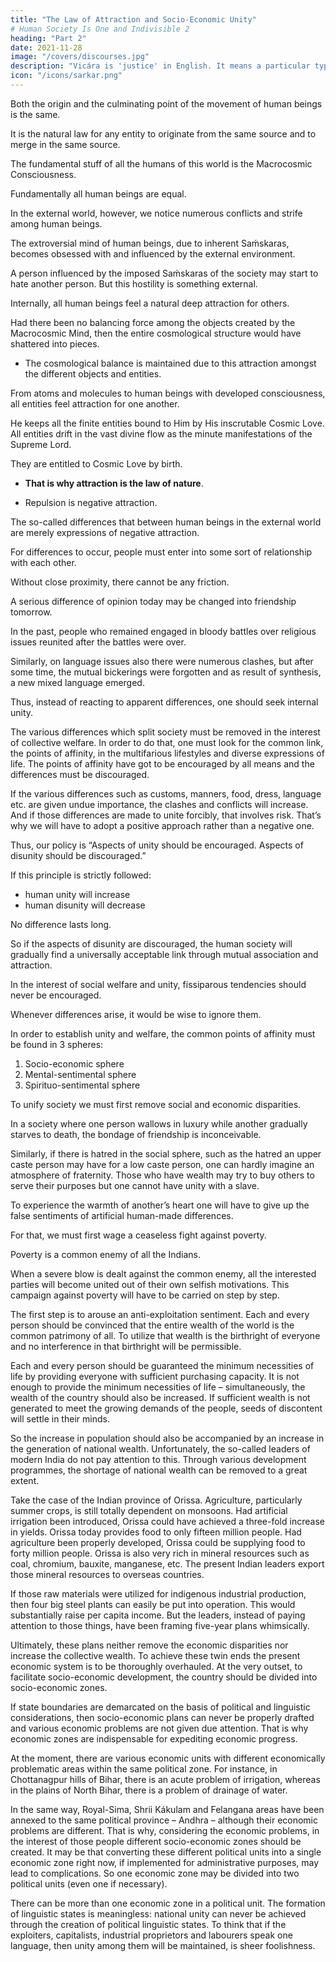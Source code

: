 ```yaml
---
title: "The Law of Attraction and Socio-Economic Unity"
# Human Society Is One and Indivisible 2
heading: "Part 2"
date: 2021-11-28
image: "/covers/discourses.jpg"
description: "Vicára is 'justice' in English. It means a particular type of mental process to ascertain the truth"
icon: "/icons/sarkar.png"
---
```



Both the origin and the culminating point of the movement of human beings is the same.

It is the natural law for any entity to originate from the same source and to merge in the same source.

The fundamental stuff of all the humans of this world is the Macrocosmic Consciousness. 

<!-- All are the children of the Supreme Immortality (Amrtasya Puttŕah).  -->

Fundamentally all human beings are equal. <!-- Therefore there should not be any discrimination. --> 

In the external world, however, we notice numerous conflicts and strife among human beings. 

<!-- The poet Rabindranath Tagore said,

Hiḿsáy unmatta prthvii nitya nit́hura dvandva
Ghora kut́ila pantha táhára lobha jat́ila bandha.
[Mad with violence is the world,
Cruel are the battles which [[rage]] each day.
Crooked indeed are the ways of the world
Bound by the noose of greed.] -->

<!-- The various races and countries have been plagued with clashes and conflicts due to petty, selfish interests. Every house is shaken with conflict. How many wars have plagued the world? How much blood has flowed into the rivers of the world? So can we truly say that there is no difference between people? Where is the unity which creates a common bond among human beings? To get the proper answer, one has to go deep into human psychology because true unity lies in the realm of the human mind.  -->

The extroversial mind of human beings, due to inherent Saḿskaras, becomes obsessed with and influenced by the external environment. 

A person influenced by the imposed Saḿskaras of the society may start to hate another person. But this hostility is something external.

Internally, all human beings feel a natural deep attraction for others. <!-- This attraction is the natural wont of living beings.  -->

Had there been no balancing force among the objects created by the Macrocosmic Mind, then the entire cosmological structure would have shattered into pieces. 
- The cosmological balance is maintained due to this attraction amongst the different objects and entities.

From atoms and molecules to human beings with developed consciousness, all entities feel attraction for one another. 

He keeps all the finite entities bound to Him by His inscrutable Cosmic Love. All entities drift in the vast divine flow as the minute manifestations of the Supreme Lord. 

They are entitled to Cosmic Love by birth.
- **That is why attraction is the law of nature**. 
<!-- Attraction is not negative repulsion, rather --> 
- Repulsion is negative attraction.

The so-called differences that between human beings in the external world are merely expressions of negative attraction.

For differences to occur, people must enter into some sort of relationship with each other. 

Without close proximity, there cannot be any friction. 

A serious difference of opinion today may be changed into friendship tomorrow.

<!-- Ábád kare vivád kare suvád kare tárá.
[The same people who quarrel today may rejoice together in common friendship tomorrow.] -->

In the past, people who remained engaged in bloody battles over religious issues reunited after the battles were over. 

Similarly, on language issues also there were numerous clashes, but after some time, the mutual bickerings were forgotten and as result of synthesis, a new mixed language emerged. 

Thus, instead of reacting to apparent differences, one should seek internal unity. 

The various differences which split society must be removed in the interest of collective welfare. In order to do that, one must look for the common link, the points of affinity, in the multifarious lifestyles and diverse expressions of life. The points of affinity have got to be encouraged by all means and the differences must be discouraged. 

If the various differences such as customs, manners, food, dress, language etc. are given undue importance, the clashes and conflicts will increase. And if those differences are made to unite forcibly, that involves risk. That’s why we will have to adopt a positive approach rather than a negative one.

Thus, our policy is “Aspects of unity should be encouraged. Aspects of disunity should be discouraged.” 

If this principle is strictly followed:
- human unity will increase
- human disunity will decrease 

No difference lasts long. 

So if the aspects of disunity are discouraged, the human society will gradually find a universally acceptable link through mutual association and attraction. 

In the interest of social welfare and unity, fissiparous tendencies should never be encouraged. 

Whenever differences arise, it would be wise to ignore them.

<!--  If at all something should be said, then one should say that this is not the proper time to bother about petty differences.
 -->

<!-- , causing severe damage to humanity. --> 

In order to establish unity and welfare, the common points of affinity must be found in 3 spheres:

1. Socio-economic sphere
2. Mental-sentimental sphere
3. Spirituo-sentimental sphere

To unify society we must first remove social and economic disparities. 

In a society where one person wallows in luxury while another gradually starves to death, the bondage of friendship is inconceivable. 

Similarly, if there is hatred in the social sphere, such as the hatred an upper caste person may have for a low caste person, one can hardly imagine an atmosphere of fraternity. Those who have wealth may try to buy others to serve their purposes but one cannot have unity with a slave.

<!-- Táká diye shudhu máthá kená yáy
Hrday yáy ná kená.

[The mind can be bought with money, but not the heart] -->

To experience the warmth of another’s heart one will have to give up the false sentiments of artificial human-made differences. 

For that, we must first wage a ceaseless fight against poverty. 

Poverty is a common enemy of all the Indians. 

When a severe blow is dealt against the common enemy, all the interested parties will become united out of their own selfish motivations. This campaign against poverty will have to be carried on step by step.

The first step is to arouse an anti-exploitation sentiment. Each and every person should be convinced that the entire wealth of the world is the common patrimony of all. To utilize that wealth is the birthright of everyone and no interference in that birthright will be permissible.

<!-- Tomár deoyá ei vipul prthvii sakale kariba bhog
Ei prthiviir náŕii sáthe ache srjan diner yog.
[We will enjoy this vast world given by You,
We are connected to this earth from the very moment of birth.] -->

Each and every person should be guaranteed the minimum necessities of life by providing everyone with sufficient purchasing capacity. It is not enough to provide the minimum necessities of life – simultaneously, the wealth of the country should also be increased. If sufficient wealth is not generated to meet the growing demands of the people, seeds of discontent will settle in their minds. 

So the increase in population should also be accompanied by an increase in the generation of national wealth. Unfortunately, the so-called leaders of modern India do not pay attention to this. Through various development programmes, the shortage of national wealth can be removed to a great extent.

Take the case of the Indian province of Orissa. Agriculture, particularly summer crops, is still totally dependent on monsoons. Had artificial irrigation been introduced, Orissa could have achieved a three-fold increase in yields. Orissa today provides food to only fifteen million people. Had agriculture been properly developed, Orissa could be supplying food to forty million people. Orissa is also very rich in mineral resources such as coal, chromium, bauxite, manganese, etc. The present Indian leaders export those mineral resources to overseas countries. 

If those raw materials were utilized for indigenous industrial production, then four big steel plants can easily be put into operation. This would substantially raise per capita income. But the leaders, instead of paying attention to those things, have been framing five-year plans whimsically. 

Ultimately, these plans neither remove the economic disparities nor increase the collective wealth. To achieve these twin ends the present economic system is to be thoroughly overhauled. At the very outset, to facilitate socio-economic development, the country should be divided into socio-economic zones. 

If state boundaries are demarcated on the basis of political and linguistic considerations, then socio-economic plans can never be properly drafted and various economic problems are not given due attention. That is why economic zones are indispensable for expediting economic progress. 

At the moment, there are various economic units with different economically problematic areas within the same political zone. For instance, in Chottanagpur hills of Bihar, there is an acute problem of irrigation, whereas in the plains of North Bihar, there is a problem of drainage of water. 

In the same way, Royal-Sima, Shrii Kákulam and Felangana areas have been annexed to the same political province – Andhra – although their economic problems are different. That is why, considering the economic problems, in the interest of those people different socio-economic zones should be created. It may be that converting these different political units into a single economic zone right now, if implemented for administrative purposes, may lead to complications. So one economic zone may be divided into two political units (even one if necessary).

There can be more than one economic zone in a political unit. The formation of linguistic states is meaningless: national unity can never be achieved through the creation of political linguistic states. To think that if the exploiters, capitalists, industrial proprietors and labourers speak one language, then unity among them will be maintained, is sheer foolishness.



